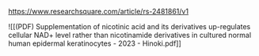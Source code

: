 
https://www.researchsquare.com/article/rs-2481861/v1

![[(PDF) Supplementation of nicotinic acid and its derivatives up-regulates cellular NAD+ level rather than nicotinamide derivatives in cultured normal human epidermal keratinocytes - 2023 - Hinoki.pdf]]